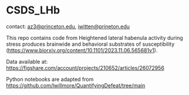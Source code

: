 # CSDS_LHb

contact: az3@princeton.edu, iwitten@prineton.edu

This repo contains code from Heightened lateral habenula activity during stress produces brainwide and behavioral substrates of susceptibility (https://www.biorxiv.org/content/10.1101/2023.11.06.565681v1).  

Data available at: https://figshare.com/account/projects/210652/articles/26072956

Python notebooks are adapted from https://github.com/lwillmore/QuantifyingDefeat/tree/main 


